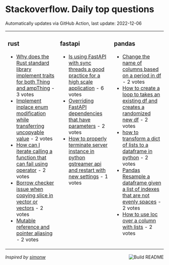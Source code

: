 # Stackoverflow. Daily top questions 

Automatically updates via GitHub Action, last update: <!-- date starts -->2022-12-06<!-- date ends -->


<table><tr><td valign="top" width="33%">

### rust
<!-- rust starts -->
* [Why does the Rust standard library implement traits for both Thing and ampThing](https://stackoverflow.com/questions/74706945/why-does-the-rust-standard-library-implement-traits-for-both-thing-and-thing) - 3 votes
* [Implement inplace enum modification while transferring uncopyable value](https://stackoverflow.com/questions/74695831/implement-in-place-enum-modification-while-transferring-un-copyable-value) - 2 votes
* [How can I iterate calling a function that can fail using  operator](https://stackoverflow.com/questions/74704140/how-can-i-iterate-calling-a-function-that-can-fail-using-operator) - 2 votes
* [Borrow checker issue when copying slice in vector or vectors](https://stackoverflow.com/questions/74704500/borrow-checker-issue-when-copying-slice-in-vector-or-vectors) - 2 votes
* [Mutable reference and pointer aliasing](https://stackoverflow.com/questions/74687521/mutable-reference-and-pointer-aliasing) - 2 votes
<!-- rust ends -->
</td><td valign="top" width="34%">


### fastapi
<!-- fastapi starts -->
* [Is using FastAPI with sync threads a good practice for a high scale application](https://stackoverflow.com/questions/74685375/is-using-fastapi-with-sync-threads-a-good-practice-for-a-high-scale-application) - 6 votes
* [Overriding FastAPI dependencies that have parameters](https://stackoverflow.com/questions/74689457/overriding-fastapi-dependencies-that-have-parameters) - 2 votes
* [How to properly terminate server instance in python gstreamer api and restart with new settings](https://stackoverflow.com/questions/74703029/how-to-properly-terminate-server-instance-in-python-gstreamer-api-and-restart-wi) - 1 votes
<!-- fastapi ends -->
</td><td valign="top" width="34%">


### pandas
<!-- pandas starts -->
* [Change the name of columns based on a period in df](https://stackoverflow.com/questions/74707691/change-the-name-of-columns-based-on-a-period-in-df) - 2 votes
* [How to create a loop to takes an existing df and creates a randomized new df](https://stackoverflow.com/questions/74708868/how-to-create-a-loop-to-takes-an-existing-df-and-creates-a-randomized-new-df) - 2 votes
* [how to transform a dict of lists to a dataframe in python](https://stackoverflow.com/questions/74694545/how-to-transform-a-dict-of-lists-to-a-dataframe-in-python) - 2 votes
* [Pandas Resample a dataframe given a list of indexes that are not evenly spaces](https://stackoverflow.com/questions/74689284/pandas-resample-a-dataframe-given-a-list-of-indexes-that-are-not-evenly-spaces) - 2 votes
* [How to use loc over a column with lists](https://stackoverflow.com/questions/74685980/how-to-use-loc-over-a-column-with-lists) - 2 votes
<!-- pandas ends -->
</td></tr></table>

<a href="https://github.com/hp0404/hp0404/actions"><img src="https://github.com/hp0404/hp0404/workflows/Build%20README/badge.svg" align="right" alt="Build README"></a> <p>*Inspired by  [simonw](https://github.com/simonw/simonw)*</p>
